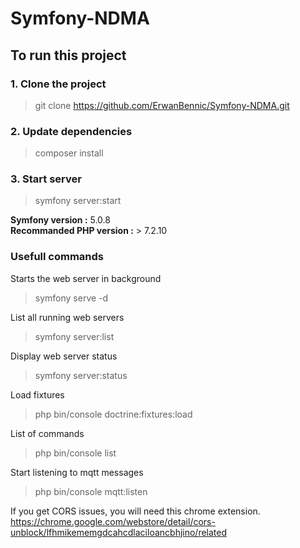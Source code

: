 # Symfony-NDMA

## To run this project

### 1. Clone the project
> git clone https://github.com/ErwanBennic/Symfony-NDMA.git

### 2. Update dependencies
> composer install

### 3. Start server
> symfony server:start

**Symfony version :** 5.0.8  
**Recommanded PHP version :** > 7.2.10


### Usefull commands  

Starts the web server in background  
> symfony serve -d  

List all running web servers  
> symfony server:list

Display web server status 
> symfony server:status

Load fixtures
> php bin/console doctrine:fixtures:load

List of commands
> php bin/console list 

Start listening to mqtt messages
> php bin/console mqtt:listen


If you get CORS issues, you will need this chrome extension.
https://chrome.google.com/webstore/detail/cors-unblock/lfhmikememgdcahcdlaciloancbhjino/related
